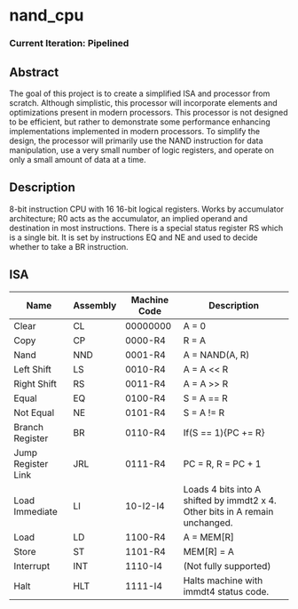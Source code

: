 # nand_cpu
### Current Iteration: Pipelined

## Abstract
The goal of this project is to create a simplified ISA and processor from scratch. Although simplistic, this processor will incorporate elements and optimizations present in modern processors. This processor is not designed to be efficient, but rather to demonstrate some performance enhancing implementations implemented in modern processors. To simplify the design, the processor will primarily use the NAND instruction for data manipulation, use a very small number of logic registers, and operate on only a small amount of data at a time.

## Description
8-bit instruction CPU with 16 16-bit logical registers. Works by accumulator architecture; R0 acts as the accumulator, an implied operand and destination in most instructions. There is a special status register RS which is a single bit. It is set by instructions EQ and NE and used to decide whether to take a BR instruction.

## ISA

| Name | Assembly | Machine Code | Description |
| -------- | -------- | -------- | -------- |
| Clear | CL | 00000000 | A = 0 |
| Copy | CP | 0000-R4 | R = A |
| Nand | NND | 0001-R4 | A = NAND(A, R) |
| Left Shift | LS | 0010-R4 | A = A << R |
| Right Shift | RS | 0011-R4 | A = A >> R |
| Equal | EQ | 0100-R4 | S = A == R |
| Not Equal | NE | 0101-R4 | S = A != R |
| Branch Register | BR | 0110-R4 | If(S == 1){PC += R} |
| Jump Register Link | JRL | 0111-R4 | PC = R, R = PC + 1 |
| Load Immediate | LI | 10-I2-I4 | Loads 4 bits into A shifted by immdt2 x 4. Other bits in A remain unchanged. |
| Load | LD | 1100-R4 | A = MEM[R] |
| Store | ST | 1101-R4 | MEM[R] = A |
| Interrupt | INT | 1110-I4 | (Not fully supported) |
| Halt | HLT | 1111-I4 | Halts machine with immdt4 status code. |
